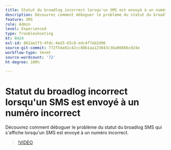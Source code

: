 ```yaml
---
title: Statut du broadlog incorrect lorsqu'un SMS est envoyé à un numéro incorrect
description: Découvrez comment déboguer le problème du statut du broadlog SMS qui s'affiche lorsqu'un SMS est envoyé à un numéro incorrect.
feature: SMS
role: Admin
level: Experienced
type: Troubleshooting
kt: 8424
exl-id: 862ae1f3-4fdc-4ed3-b5c8-edc4f7ab2d90
source-git-commit: 772f54e81c42cc88b1aa123843c36a06866c024e
workflow-type: tm+mt
source-wordcount: '72'
ht-degree: 100%

---
```


# Statut du broadlog incorrect lorsqu&#39;un SMS est envoyé à un numéro incorrect

Découvrez comment déboguer le problème du statut du broadlog SMS qui s&#39;affiche lorsqu&#39;un SMS est envoyé à un numéro incorrect.

>[!VIDEO](https://video.tv.adobe.com/v/335980?quality=12)
